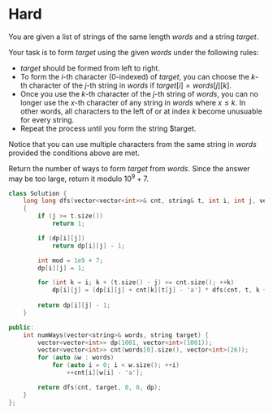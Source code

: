 # Hard

You are given a list of strings of the same length $words$ and a string $target$.

Your task is to form $target$ using the given $words$ under the following rules:

- $target$ should be formed from left to right.
- To form the $i$-th character (0-indexed) of $target$, you can choose the $k$-th character of the $j$-th string in $words$ if $target[i] = words[j][k]$.
- Once you use the $k$-th character of the $j$-th string of $words$, you can no longer use the $x$-th character of any string in $words$ where $x \leq k$. In other words, all characters to the left of or at index $k$ become unusuable for every string.
- Repeat the process until you form the string $target.

Notice that you can use multiple characters from the same string in $words$ provided the conditions above are met.

Return the number of ways to form $target$ from $words$. Since the answer may be too large, return it modulo $10^9 + 7$.

```cpp
class Solution {
    long long dfs(vector<vector<int>>& cnt, string& t, int i, int j, vector<vector<int>>& dp)
    {
        if (j >= t.size())
            return 1;

        if (dp[i][j])
            return dp[i][j] - 1;

        int mod = 1e9 + 7;
        dp[i][j] = 1;

        for (int k = i; k + (t.size() - j) <= cnt.size(); ++k)
            dp[i][j] = (dp[i][j] + cnt[k][t[j] - 'a'] * dfs(cnt, t, k + 1, j + 1, dp)) % mod;
        
        return dp[i][j] - 1;
    }

public:
    int numWays(vector<string>& words, string target) {
        vector<vector<int>> dp(1001, vector<int>(1001));
        vector<vector<int>> cnt(words[0].size(), vector<int>(26));
        for (auto &w : words)
            for (auto i = 0; i < w.size(); ++i)
                ++cnt[i][w[i] - 'a'];

        return dfs(cnt, target, 0, 0, dp);
    }
};
```
